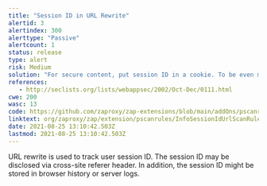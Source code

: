 ```yaml
---
title: "Session ID in URL Rewrite"
alertid: 3
alertindex: 300
alerttype: "Passive"
alertcount: 1
status: release
type: alert
risk: Medium
solution: "For secure content, put session ID in a cookie. To be even more secure consider using a combination of cookie and URL rewrite."
references:
   - http://seclists.org/lists/webappsec/2002/Oct-Dec/0111.html
cwe: 200
wasc: 13
code: https://github.com/zaproxy/zap-extensions/blob/main/addOns/pscanrules/src/main/java/org/zaproxy/zap/extension/pscanrules/InfoSessionIdUrlScanRule.java
linktext: org/zaproxy/zap/extension/pscanrules/InfoSessionIdUrlScanRule.java
date: 2021-08-25 13:10:42.503Z
lastmod: 2021-08-25 13:10:42.503Z
---
```

URL rewrite is used to track user session ID. The session ID may be disclosed via cross-site referer header. In addition, the session ID might be stored in browser history or server logs.
